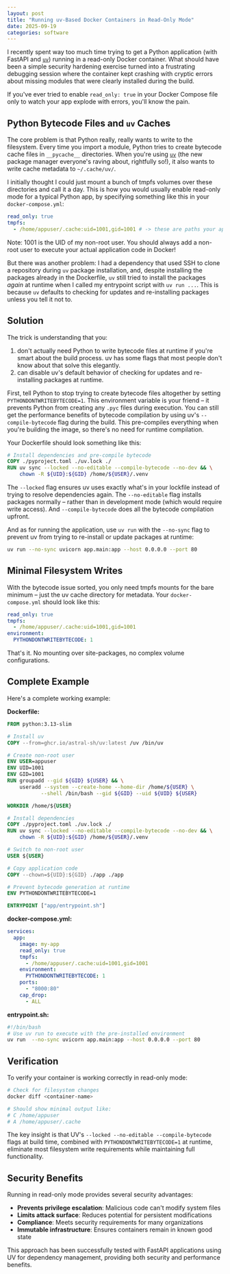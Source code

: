 ```yaml
---
layout: post
title: "Running uv-Based Docker Containers in Read-Only Mode"
date: 2025-09-19
categories: software
---
```


I recently spent way too much time trying to get a Python application (with FastAPI and [`uv`](https://docs.astral.sh/uv/)) running in a read-only Docker container. What should have been a simple security hardening exercise turned into a frustrating debugging session where the container kept crashing with cryptic errors about missing modules that were clearly installed during the build.

If you've ever tried to enable `read_only: true` in your Docker Compose file only to watch your app explode with errors, you'll know the pain.

## Python Bytecode Files and `uv` Caches

The core problem is that Python really, really wants to write to the filesystem. Every time you import a module, Python tries to create bytecode cache files in `__pycache__` directories. When you're using [`uv`](https://docs.astral.sh/uv/) (the new package manager everyone's raving about, rightfully so!), it also wants to write cache metadata to `~/.cache/uv/`.

I initially thought I could just mount a bunch of tmpfs volumes over these directories and call it a day. This is how you would usually enable read-only mode for a typical Python app, by specifying something like this in your `docker-compose.yml`:

```yaml
read_only: true
tmpfs:
  - /home/appuser/.cache:uid=1001,gid=1001 # -> these are paths your app needs to write to
```

Note: 1001 is the UID of my non-root user. You should always add a non-root user to execute your actual application code in Docker!

But there was another problem: I had a dependency that used SSH to clone a repository during `uv` package installation, and, despite installing the packages already in the Dockerfile, `uv` still tried to install the packages _again_ at runtime when I called my entrypoint script with `uv run ...`. This is because `uv` defaults to checking for updates and re-installing packages unless you tell it not to.

## Solution

The trick is understanding that you:

1. don't actually need Python to write bytecode files at runtime if you're smart about the build process. uv has some flags that most people don't know about that solve this elegantly.
2. can disable uv's default behavior of checking for updates and re-installing packages at runtime.

First, tell Python to stop trying to create bytecode files altogether by setting `PYTHONDONTWRITEBYTECODE=1`. This environment variable is your friend – it prevents Python from creating any `.pyc` files during execution. You can still get the performance benefits of bytecode compilation by using uv's `--compile-bytecode` flag during the build. This pre-compiles everything when you're building the image, so there's no need for runtime compilation.

Your Dockerfile should look something like this:

```dockerfile
# Install dependencies and pre-compile bytecode
COPY ./pyproject.toml ./uv.lock ./
RUN uv sync --locked --no-editable --compile-bytecode --no-dev && \
    chown -R ${UID}:${GID} /home/${USER}/.venv
```

The `--locked` flag ensures uv uses exactly what's in your lockfile instead of trying to resolve dependencies again. The `--no-editable` flag installs packages normally – rather than in development mode (which would require write access). And `--compile-bytecode` does all the bytecode compilation upfront.

And as for running the application, use `uv run` with the `--no-sync` flag to prevent uv from trying to re-install or update packages at runtime:

```bash
uv run --no-sync uvicorn app.main:app --host 0.0.0.0 --port 80
```

## Minimal Filesystem Writes

With the bytecode issue sorted, you only need tmpfs mounts for the bare minimum – just the uv cache directory for metadata. Your `docker-compose.yml` should look like this:

```yaml
read_only: true
tmpfs:
  - /home/appuser/.cache:uid=1001,gid=1001
environment:
  PYTHONDONTWRITEBYTECODE: 1
```

That's it. No mounting over site-packages, no complex volume configurations.

## Complete Example

Here's a complete working example:

**Dockerfile:**

```dockerfile
FROM python:3.13-slim

# Install uv
COPY --from=ghcr.io/astral-sh/uv:latest /uv /bin/uv

# Create non-root user
ENV USER=appuser
ENV UID=1001
ENV GID=1001
RUN groupadd --gid ${GID} ${USER} && \
    useradd --system --create-home --home-dir /home/${USER} \
           --shell /bin/bash --gid ${GID} --uid ${UID} ${USER}

WORKDIR /home/${USER}

# Install dependencies
COPY ./pyproject.toml ./uv.lock ./
RUN uv sync --locked --no-editable --compile-bytecode --no-dev && \
    chown -R ${UID}:${GID} /home/${USER}/.venv

# Switch to non-root user
USER ${USER}

# Copy application code
COPY --chown=${UID}:${GID} ./app ./app

# Prevent bytecode generation at runtime
ENV PYTHONDONTWRITEBYTECODE=1

ENTRYPOINT ["app/entrypoint.sh"]
```

**docker-compose.yml:**

```yaml
services:
  app:
    image: my-app
    read_only: true
    tmpfs:
      - /home/appuser/.cache:uid=1001,gid=1001
    environment:
      PYTHONDONTWRITEBYTECODE: 1
    ports:
      - "8000:80"
    cap_drop:
      - ALL
```

**entrypoint.sh:**

```bash
#!/bin/bash
# Use uv run to execute with the pre-installed environment
uv run  --no-sync uvicorn app.main:app --host 0.0.0.0 --port 80
```

## Verification

To verify your container is working correctly in read-only mode:

```bash
# Check for filesystem changes
docker diff <container-name>

# Should show minimal output like:
# C /home/appuser
# A /home/appuser/.cache
```

The key insight is that UV's `--locked --no-editable --compile-bytecode` flags at build time, combined with `PYTHONDONTWRITEBYTECODE=1` at runtime, eliminate most filesystem write requirements while maintaining full functionality.

## Security Benefits

Running in read-only mode provides several security advantages:

- **Prevents privilege escalation**: Malicious code can't modify system files
- **Limits attack surface**: Reduces potential for persistent modifications
- **Compliance**: Meets security requirements for many organizations
- **Immutable infrastructure**: Ensures containers remain in known good state

This approach has been successfully tested with FastAPI applications using UV for dependency management, providing both security and performance benefits.
